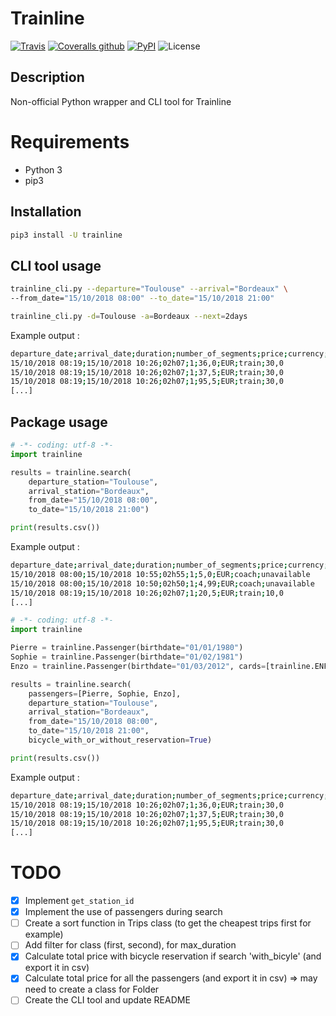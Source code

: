 # Trainline

[![Travis](https://img.shields.io/travis/tducret/trainline-python.svg)](https://travis-ci.org/tducret/trainline-python)
[![Coveralls github](https://img.shields.io/coveralls/github/tducret/trainline-python.svg)](https://coveralls.io/github/tducret/trainline-python)
[![PyPI](https://img.shields.io/pypi/v/trainline.svg)](https://pypi.org/project/trainline/)
![License](https://img.shields.io/github/license/tducret/trainline-python.svg)

## Description

Non-official Python wrapper and CLI tool for Trainline

# Requirements

- Python 3
- pip3

## Installation

```bash
pip3 install -U trainline
```

## CLI tool usage

```bash
trainline_cli.py --departure="Toulouse" --arrival="Bordeaux" \
--from_date="15/10/2018 08:00" --to_date="15/10/2018 21:00"

trainline_cli.py -d=Toulouse -a=Bordeaux --next=2days
```

Example output :

```bash
departure_date;arrival_date;duration;number_of_segments;price;currency;transportation_mean;bicycle_reservation
15/10/2018 08:19;15/10/2018 10:26;02h07;1;36,0;EUR;train;30,0
15/10/2018 08:19;15/10/2018 10:26;02h07;1;37,5;EUR;train;30,0
15/10/2018 08:19;15/10/2018 10:26;02h07;1;95,5;EUR;train;30,0
[...]
```

## Package usage

```python
# -*- coding: utf-8 -*-
import trainline

results = trainline.search(
	departure_station="Toulouse",
	arrival_station="Bordeaux",
	from_date="15/10/2018 08:00",
	to_date="15/10/2018 21:00")

print(results.csv())
```

Example output :

```bash
departure_date;arrival_date;duration;number_of_segments;price;currency;transportation_mean;bicycle_reservation
15/10/2018 08:00;15/10/2018 10:55;02h55;1;5,0;EUR;coach;unavailable
15/10/2018 08:00;15/10/2018 10:50;02h50;1;4,99;EUR;coach;unavailable
15/10/2018 08:19;15/10/2018 10:26;02h07;1;20,5;EUR;train;10,0
[...]
```

```python
# -*- coding: utf-8 -*-
import trainline

Pierre = trainline.Passenger(birthdate="01/01/1980")
Sophie = trainline.Passenger(birthdate="01/02/1981")
Enzo = trainline.Passenger(birthdate="01/03/2012", cards=[trainline.ENFANT_PLUS])

results = trainline.search(
	passengers=[Pierre, Sophie, Enzo],
	departure_station="Toulouse",
	arrival_station="Bordeaux",
	from_date="15/10/2018 08:00",
	to_date="15/10/2018 21:00",
	bicycle_with_or_without_reservation=True)

print(results.csv())
```

Example output :

```bash
departure_date;arrival_date;duration;number_of_segments;price;currency;transportation_mean;bicycle_reservation
15/10/2018 08:19;15/10/2018 10:26;02h07;1;36,0;EUR;train;30,0
15/10/2018 08:19;15/10/2018 10:26;02h07;1;37,5;EUR;train;30,0
15/10/2018 08:19;15/10/2018 10:26;02h07;1;95,5;EUR;train;30,0
[...]
```

# TODO

- [X] Implement `get_station_id`
- [X] Implement the use of passengers during search
- [ ] Create a sort function in Trips class (to get the cheapest trips first for example)
- [ ] Add filter for class (first, second), for max_duration
- [X] Calculate total price with bicycle reservation if search 'with_bicyle' (and export it in csv)
- [X] Calculate total price for all the passengers (and export it in csv) => may need to create a class for Folder 
- [ ] Create the CLI tool and update README
